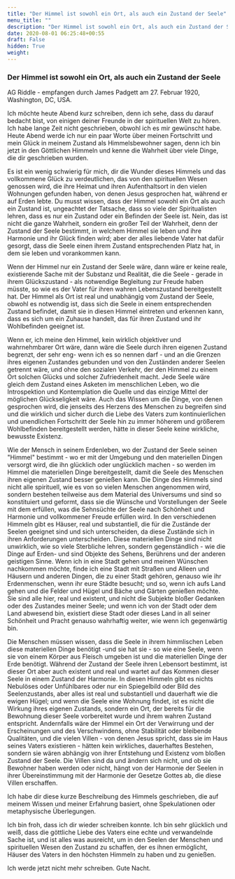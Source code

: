 ```yaml
---
title: "Der Himmel ist sowohl ein Ort, als auch ein Zustand der Seele"
menu_title: ""
description: "Der Himmel ist sowohl ein Ort, als auch ein Zustand der Seele"
date: 2020-08-01 06:25:48+00:55
draft: False
hidden: True
weight:
---
```

### Der Himmel ist sowohl ein Ort, als auch ein Zustand der Seele

AG Riddle - empfangen durch James Padgett am 27. Februar 1920, Washington, DC, USA.

Ich möchte heute Abend kurz schreiben, denn ich sehe, dass du darauf bedacht bist, von einigen deiner Freunde in der spirituellen Welt zu hören.
Ich habe lange Zeit nicht geschrieben, obwohl ich es mir gewünscht habe. Heute Abend werde ich nur ein paar Worte über meinen Fortschritt und mein Glück in meinem Zustand als Himmelsbewohner sagen, denn ich bin jetzt in den Göttlichen Himmeln und kenne die Wahrheit über viele Dinge, die dir geschrieben wurden.

Es ist ein wenig schwierig für mich, dir die Wunder dieses Himmels und das vollkommene Glück zu verdeutlichen, das von den spirituellen Wesen genossen wird, die ihre Heimat und ihren Aufenthaltsort in den vielen Wohnungen gefunden haben, von denen Jesus gesprochen hat, während er auf Erden lebte. Du musst wissen, dass der Himmel sowohl ein Ort als auch ein Zustand ist, ungeachtet der Tatsache, dass so viele der Spiritualisten lehren, dass es nur ein Zustand oder ein Befinden der Seele ist. Nein, das ist nicht die ganze Wahrheit, sondern ein großer Teil der Wahrheit, denn der Zustand der Seele bestimmt, in welchem Himmel sie leben und ihre Harmonie und ihr Glück finden wird; aber der alles liebende Vater hat dafür gesorgt, dass die Seele einen ihrem Zustand entsprechenden Platz hat, in dem sie leben und vorankommen kann.

Wenn der Himmel nur ein Zustand der Seele wäre, dann wäre er keine reale, existierende Sache mit der Substanz und Realität, die die Seele - gerade in ihrem Glückszustand - als notwendige Begleitung zur Freude haben müsste, so wie es der Vater für ihren wahren Lebenszustand bereitgestellt hat. Der Himmel als Ort ist real und unabhängig vom Zustand der Seele, obwohl es notwendig ist, dass sich die Seele in einem entsprechenden Zustand befindet, damit sie in diesen Himmel eintreten und erkennen kann, dass es sich um ein Zuhause handelt, das für ihren Zustand und ihr Wohlbefinden geeignet ist.

Wenn er, ich meine den Himmel, kein wirklich objektiver und wahrnehmbarer Ort wäre, dann wäre die Seele durch ihren eigenen Zustand begrenzt, der sehr eng- wenn ich es so nennen darf - und an die Grenzen ihres eigenen Zustandes gebunden und von den Zuständen anderer Seelen getrennt wäre, und ohne den sozialen Verkehr, der den Himmel zu einem Ort solchen Glücks und solcher Zufriedenheit macht. Jede Seele wäre gleich dem Zustand eines Asketen im menschlichen Leben, wo die Introspektion und Kontemplation die Quelle und das einzige Mittel der möglichen Glückseligkeit wäre. Auch das Wissen um die Dinge, von denen gesprochen wird, die jenseits des Herzens des Menschen zu begreifen sind und die wirklich und sicher durch die Liebe des Vaters zum kontinuierlichen und unendlichen Fortschritt der Seele hin zu immer höherem und größerem Wohlbefinden bereitgestellt werden, hätte in dieser Seele keine wirkliche, bewusste Existenz.

Wie der Mensch in seinem Erdenleben, wo der Zustand der Seele seinen "Himmel" bestimmt - wo er mit der Umgebung und den materiellen Dingen versorgt wird, die ihn glücklich oder unglücklich machen - so werden im Himmel die materiellen Dinge bereitgestellt, damit die Seele des Menschen ihren eigenen Zustand besser genießen kann. Die Dinge des Himmels sind nicht alle spirituell, wie es von so vielen Menschen angenommen wird, sondern bestehen teilweise aus dem Material des Universums und sind so konstituiert und geformt, dass sie die Wünsche und Vorstellungen der Seele mit dem erfüllen, was die Sehnsüchte der Seele nach Schönheit und Harmonie und vollkommener Freude erfüllen wird. In den verschiedenen Himmeln gibt es Häuser, real und substantiell, die für die Zustände der Seelen geeignet sind und sich unterscheiden, da diese Zustände sich in ihren Anforderungen unterscheiden. Diese materiellen Dinge sind nicht unwirklich, wie so viele Sterbliche lehren, sondern gegenständlich - wie die Dinge auf Erden- und sind Objekte des Sehens, Berührens und der anderen geistigen Sinne. Wenn ich in eine Stadt gehen und meinen Wünschen nachkommen möchte, finde ich eine Stadt mit Straßen und Alleen und Häusern und anderen Dingen, die zu einer Stadt gehören, genauso wie ihr Erdenmenschen, wenn ihr eure Städte besucht; und so, wenn ich aufs Land gehen und die Felder und Hügel und Bäche und Gärten genießen möchte. Sie sind alle hier, real und existent, und nicht die Subjekte bloßer Gedanken oder des Zustandes meiner Seele; und wenn ich von der Stadt oder dem Land abwesend bin, existiert diese Stadt oder dieses Land in all seiner Schönheit und Pracht genauso wahrhaftig weiter, wie wenn ich gegenwärtig bin.

Die Menschen müssen wissen, dass die Seele in ihrem himmlischen Leben diese materiellen Dinge benötigt -und sie hat sie - so wie eine Seele, wenn sie von einem Körper aus Fleisch umgeben ist und die materiellen Dinge der Erde benötigt. Während der Zustand der Seele ihren Lebensort bestimmt, ist dieser Ort aber auch existent und real und wartet auf das Kommen dieser Seele in einem Zustand der Harmonie. In diesen Himmeln gibt es nichts Nebulöses oder Unfühlbares oder nur ein Spiegelbild oder Bild des Seelenzustands, aber alles ist real und substantiell und dauerhaft wie die ewigen Hügel; und wenn die Seele eine Wohnung findet, ist es nicht die Wirkung ihres eigenen Zustands, sondern ein Ort, der bereits für die Bewohnung dieser Seele vorbereitet wurde und ihrem wahren Zustand entspricht. Andernfalls wäre der Himmel ein Ort der Verwirrung und der Erscheinungen und des Verschwindens, ohne Stabilität oder bleibende Qualitäten, und die vielen Villen - von denen Jesus spricht, dass sie im Haus seines Vaters existieren - hätten kein wirkliches, dauerhaftes Bestehen, sondern sie wären abhängig von ihrer Entstehung und Existenz vom bloßen Zustand der Seele. Die Villen sind da und ändern sich nicht, und ob sie Bewohner haben werden oder nicht, hängt von der Harmonie der Seelen in ihrer Übereinstimmung mit der Harmonie der Gesetze Gottes ab, die diese Villen erschaffen.

Ich habe dir diese kurze Beschreibung des Himmels geschrieben, die auf meinem Wissen und meiner Erfahrung basiert, ohne Spekulationen oder metaphysische Überlegungen.

Ich bin froh, dass ich dir wieder schreiben konnte. Ich bin sehr glücklich und weiß, dass die göttliche Liebe des Vaters eine echte und verwandelnde Sache ist, und ist alles was ausreicht, um in den Seelen der Menschen und spirituellen Wesen den Zustand zu schaffen, der es ihnen ermöglicht, Häuser des Vaters in den höchsten Himmeln zu haben und zu genießen.  

Ich werde jetzt nicht mehr schreiben. Gute Nacht.
